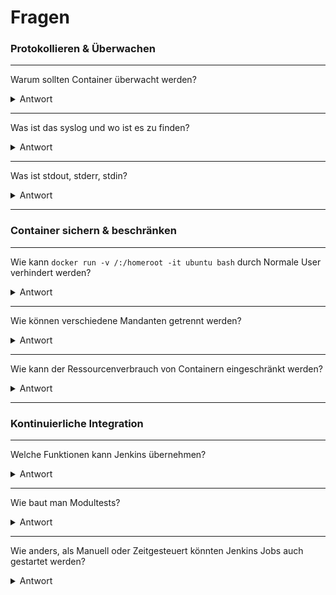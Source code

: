 Fragen
======

### Protokollieren & Überwachen
***

Warum sollten Container überwacht werden?
<details><summary>Antwort</summary>  
	 Um Fehler oder grosse Ressourcenbelastungen frühzeitig zu erkennen und einzugreifen	
</p></details>

---

Was ist das syslog und wo ist es zu finden?
<details><summary>Antwort</summary>  
	 	Das Systemweite Log eines Linux Hosts. Verzeichnis /var/log.
</p></details>
	
---

Was ist stdout, stderr, stdin?
<details><summary>Antwort</summary>  
	 Standard Output, Standard Error Ausgabe und Standard Input Eingabe. 	
</p></details>

---

### Container sichern & beschränken
***

Wie kann `docker run -v /:/homeroot -it ubuntu bash` durch Normale User verhindert werden?
<details><summary>Antwort</summary>  
	 	nur `root` darf Container starten
</p></details>

---

Wie können verschiedene Mandanten getrennt werden?
<details><summary>Antwort</summary>  
	 	Mittels VM's
</p></details>
	
---

Wie kann der Ressourcenverbrauch von Containern eingeschränkt werden?
<details><summary>Antwort</summary>  
	 	https://docs.docker.com/config/containers/resource_constraints/#configure-the-default-cfs-scheduler 
</p></details>

---

### Kontinuierliche Integration
***

Welche Funktionen kann Jenkins übernehmen?
<details><summary>Antwort</summary>  
	 	CI, Modultests, Software bauen, Batch Jobs ausführen - z.B. Logs überprüfen
</p></details>

---

Wie baut man Modultests?
<details><summary>Antwort</summary>  
	 	Via Bash Scripts
</p></details>
	
---

Wie anders, als Manuell oder Zeitgesteuert könnten Jenkins Jobs auch gestartet werden?
<details><summary>Antwort</summary>  
	 	Durch Änderungen in einem Git Repository
</p></details>
